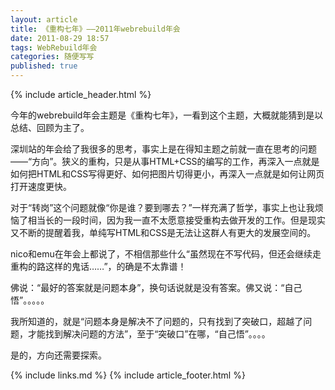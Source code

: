 ```yaml
---
layout: article
title: 《重构七年》——2011年webrebuild年会
date: 2011-08-29 18:57
tags: WebRebuild年会
categories: 随便写写
published: true
---
```


{% include article_header.html %}

今年的webrebuild年会主题是《重构七年》，一看到这个主题，大概就能猜到是以总结、回顾为主了。

深圳站的年会给了我很多的思考，事实上是在得知主题之前就一直在思考的问题——“方向”。狭义的重构，只是从事HTML+CSS的编写的工作，再深入一点就是如何把HTML和CSS写得更好、如何把图片切得更小，再深入一点就是如何让网页打开速度更快。

对于“转岗”这个问题就像“你是谁？要到哪去？”一样充满了哲学，事实上也让我烦恼了相当长的一段时间，因为我一直不太愿意接受重构去做开发的工作。但是现实又不断的提醒着我，单纯写HTML和CSS是无法让这群人有更大的发展空间的。

nico和emu在年会上都说了，不相信那些什么“虽然现在不写代码，但还会继续走重构的路这样的鬼话……”，的确是不太靠谱！

佛说：“最好的答案就是问题本身”，换句话说就是没有答案。佛又说：“自己悟”。。。。。

我所知道的，就是“问题本身是解决不了问题的，只有找到了突破口，超越了问题，才能找到解决问题的方法”，至于“突破口”在哪，“自己悟”。。。。

是的，方向还需要探索。

{% include links.md %}
{% include article_footer.html %}
